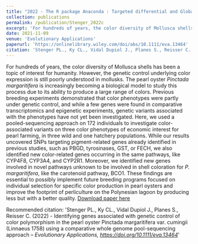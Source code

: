 ```yaml
---
title: "2022 - The R package Anaconda : Targeted differential and Global enrichment analysis of taxonomic rank by shared ASVs"
collection: publications
permalink: /publication/Stenger_2022c
excerpt: 'For hundreds of years, the color diversity of Mollusca shells has been a topic of interest for humanity. However, the genetic control underlying color expression is still poorly understood in mollusks. The pearl oyster *Pinctada margaritifera* is increasingly becoming a biological model to study this process due to its ability to produce a large range of colors. Previous breeding experiments demonstrated that color phenotypes were partly under genetic control, and while a few genes were found in comparative transcriptomics and epigenetic experiments, genetic variants associated with the phenotypes have not yet been investigated. Here, we used a pooled-sequencing approach on 172 individuals to investigate color-associated variants on three color phenotypes of economic interest for pearl farming, in three wild and one hatchery populations. While our results uncovered SNPs targeting pigment-related genes already identified in previous studies, such as PBGD, tyrosinases, GST, or FECH, we also identified new color-related genes occurring in the same pathways, like CYP4F8, CYP3A4, and CYP2R1. Moreover, we identified new genes involved in novel pathways unknown to be involved in shell coloration for *P. margaritifera*, like the carotenoid pathway, BCO1. These findings are essential to possibly implement future breeding programs focused on individual selection for specific color production in pearl oysters and improve the footprint of perliculture on the Polynesian lagoon by producing less but with a better quality.'
date: 2021-11-09
venue: 'Evolutionary Applications'
paperurl: 'https://onlinelibrary.wiley.com/doi/abs/10.1111/eva.13464'
citation: 'Stenger PL., Ky CL., Vidal Dupiol J., Planes S., Reisser C. (2022) - Identifying genes associated with genetic control of color polymorphism in the pearl oyster Pinctada margaritifera var. cumingii (Linnaeus 1758) using a comparative whole genome pool-sequencing approach – <i>Evolutionary Applications, https://doi.org/10.1111/eva.13464</i>'
---
```

For hundreds of years, the color diversity of Mollusca shells has been a topic of interest for humanity. However, the genetic control underlying color expression is still poorly understood in mollusks. The pearl oyster *Pinctada margaritifera* is increasingly becoming a biological model to study this process due to its ability to produce a large range of colors. Previous breeding experiments demonstrated that color phenotypes were partly under genetic control, and while a few genes were found in comparative transcriptomics and epigenetic experiments, genetic variants associated with the phenotypes have not yet been investigated. Here, we used a pooled-sequencing approach on 172 individuals to investigate color-associated variants on three color phenotypes of economic interest for pearl farming, in three wild and one hatchery populations. While our results uncovered SNPs targeting pigment-related genes already identified in previous studies, such as PBGD, tyrosinases, GST, or FECH, we also identified new color-related genes occurring in the same pathways, like CYP4F8, CYP3A4, and CYP2R1. Moreover, we identified new genes involved in novel pathways unknown to be involved in shell coloration for *P. margaritifera*, like the carotenoid pathway, BCO1. These findings are essential to possibly implement future breeding programs focused on individual selection for specific color production in pearl oysters and improve the footprint of perliculture on the Polynesian lagoon by producing less but with a better quality.
[Download paper here](https://onlinelibrary.wiley.com/doi/abs/10.1111/eva.13464)

Recommended citation: 'Stenger PL., Ky CL., Vidal Dupiol J., Planes S., Reisser C. (2022) - Identifying genes associated with genetic control of color polymorphism in the pearl oyster Pinctada margaritifera var. cumingii (Linnaeus 1758) using a comparative whole genome pool-sequencing approach – <i>Evolutionary Applications, https://doi.org/10.1111/eva.13464</i>'

